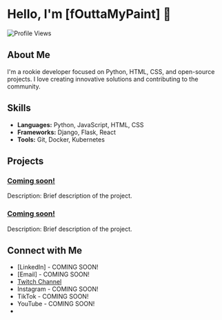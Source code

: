 # Hello, I'm [fOuttaMyPaint] 👋

![Profile Views](https://komarev.com/ghpvc/?username=fOuttaMyPaint&color=blue)

## About Me

I'm a rookie developer focused on Python, HTML, CSS, and open-source projects. I love creating innovative solutions and contributing to the community.

## Skills

- **Languages:** Python, JavaScript, HTML, CSS
- **Frameworks:** Django, Flask, React
- **Tools:** Git, Docker, Kubernetes

## Projects

### [Coming soon!](link-to-project)
Description: Brief description of the project.

### [Coming soon!](link-to-project)
Description: Brief description of the project.

## Connect with Me

- [LinkedIn] - COMING SOON!
- [Email] - COMING SOON!
- [Twitch Channel](www.twitch.tv/fOuttaMyPaint)
- Instagram - COMING SOON!
- TikTok - COMING SOON!
- YouTube - COMING SOON!
- 
